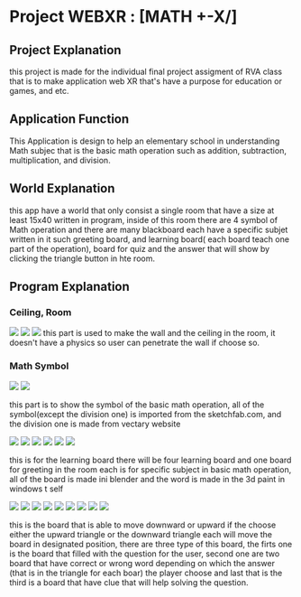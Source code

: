# Project WEBXR : [MATH +-X/]
## Project Explanation
this project is made for the individual final project assigment of RVA class that is to make application web XR that's have a purpose for education or games, and etc. 

## Application Function
This Application is design to help an elementary school in understanding Math subjec that is the basic math operation such as addition, subtraction, multiplication, and division.

## World Explanation
this app have a world that only consist a single room that have a size at least 15x40 written in program, inside of this room there are 4 symbol of Math operation and there are many blackboard each have a specific subjet written in it such greeting board, and learning board( each board teach one part of the operation), board for quiz and the answer that will show by clicking the triangle button in hte room.

## Program Explanation

### Ceiling, Room
![](A-Frame_FP_Math/Image_forgithub/bagian1_penjelasanWorld.PNG) 
![](A-Frame_FP_Math\Image_forgithub\Picture1.1_world.PNG)
![](A-Frame_FP_Math\Image_forgithub\Picture1.2_world.PNG)
this part is used to make the wall and the ceiling in the room, it doesn't have a physics so user can penetrate the wall if choose so.

### Math Symbol
![](A-Frame_FP_Math\Image_forgithub\bagian2_Symbol.PNG)
![](A-Frame_FP_Math\Image_forgithub\Picture2_Symbol.PNG)

this part is to show the symbol of the basic math operation, all of the symbol(except the division one) is imported from the sketchfab.com, and the division one is made from vectary website

![](A-Frame_FP_Math\Image_forgithub\bagian3_PapanBelajar.PNG)
![](A-Frame_FP_Math\Image_forgithub\Picture3.1_PapanAwal.PNG)
![](A-Frame_FP_Math\Image_forgithub\Picture3.2_PapanPertambahan.PNG)
![](A-Frame_FP_Math\Image_forgithub\Picture3.3_PapanPengurangan.PNG)
![](A-Frame_FP_Math\Image_forgithub\Picture3.4_PapanPerkalian.PNG)
![](A-Frame_FP_Math\Image_forgithub\Picture3.5_PapanPembagian.PNG)

this is for the learning board there will be four learning board and one board for greeting in the room each is for specific subject in basic math operation, all of the board is made ini blender and the word is made in the 3d paint in windows t self

![](A-Frame_FP_Math\Image_forgithub\Picture5.4_Quiz.PNG)
![](A-Frame_FP_Math\Image_forgithub\bagian4_MulaiQuiz.PNG)
![](A-Frame_FP_Math\Image_forgithub\Picture4_PapanMulaiQuiz.PNG)
![](A-Frame_FP_Math\Image_forgithub\bagian5_PanahAtas.PNG)
![](A-Frame_FP_Math\Image_forgithub\Picture5.1_PanahAtas.PNG)
![](A-Frame_FP_Math\Image_forgithub\bagian6_PanahBawah.PNG)
![](A-Frame_FP_Math\Image_forgithub\Picture5.2_PanahBawah.PNG)
![](A-Frame_FP_Math\Image_forgithub\bagian7_PapanQuiz.PNG)
![](A-Frame_FP_Math\Image_forgithub\Picture5.3_PapanQuiz.PNG)

this is the board that is able to move downward or upward if the choose either the upward triangle or the downward triangle each will move the board in designated position, there are three type of this board, the firts one is the board that filled with the question for the user, second one are two board that have correct or wrong word depending on which the answer (that is in the triangle for each boar) the player choose and last that is the third is a board that have clue that will help solving the question.    

